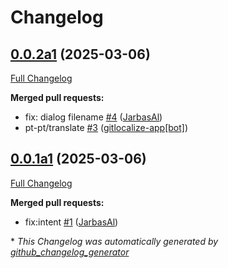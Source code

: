 # Changelog

## [0.0.2a1](https://github.com/OpenVoiceOS/ovos-skill-diagnostics/tree/0.0.2a1) (2025-03-06)

[Full Changelog](https://github.com/OpenVoiceOS/ovos-skill-diagnostics/compare/0.0.1a1...0.0.2a1)

**Merged pull requests:**

- fix: dialog filename [\#4](https://github.com/OpenVoiceOS/ovos-skill-diagnostics/pull/4) ([JarbasAl](https://github.com/JarbasAl))
- pt-pt/translate [\#3](https://github.com/OpenVoiceOS/ovos-skill-diagnostics/pull/3) ([gitlocalize-app[bot]](https://github.com/apps/gitlocalize-app))

## [0.0.1a1](https://github.com/OpenVoiceOS/ovos-skill-diagnostics/tree/0.0.1a1) (2025-03-06)

[Full Changelog](https://github.com/OpenVoiceOS/ovos-skill-diagnostics/compare/0.0.0...0.0.1a1)

**Merged pull requests:**

- fix:intent [\#1](https://github.com/OpenVoiceOS/ovos-skill-diagnostics/pull/1) ([JarbasAl](https://github.com/JarbasAl))



\* *This Changelog was automatically generated by [github_changelog_generator](https://github.com/github-changelog-generator/github-changelog-generator)*
